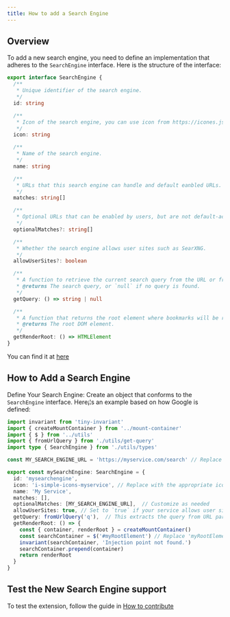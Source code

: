 ```yaml
---
title: How to add a Search Engine
---
```


## Overview
To add a new search engine, you need to define an implementation that adheres to the `SearchEngine` interface. Here is the structure of the interface:


```ts
export interface SearchEngine {
  /**
   * Unique identifier of the search engine.
   */
  id: string

  /**
   * Icon of the search engine, you can use icon from https://icones.js.org/collection/simple-icons
   */
  icon: string

  /**
   * Name of the search engine.
   */
  name: string

  /**
   * URLs that this search engine can handle and default eanbled URLs.
   */
  matches: string[]

  /**
   * Optional URLs that can be enabled by users, but are not default-activated.
   */
  optionalMatches?: string[]

  /**
   * Whether the search engine allows user sites such as SearXNG.
   */
  allowUserSites?: boolean

  /**
   * A function to retrieve the current search query from the URL or from user input.
   * @returns The search query, or `null` if no query is found.
   */
  getQuery: () => string | null

  /**
   * A function that returns the root element where bookmarks will be rendered.
   * @returns The root DOM element.
   */
  getRenderRoot: () => HTMLElement
}
```

You can find it at [here](https://github.com/DanSnow/hoarder-pipette/blob/main/lib/search-engines/utils/types.ts)

## How to Add a Search Engine
Define Your Search Engine: Create an object that conforms to the `SearchEngine` interface. Here¡¦s an example based on how Google is defined:


```ts
import invariant from 'tiny-invariant'
import { createMountContainer } from '../mount-container'
import { $ } from '../utils'
import { fromUrlQuery } from './utils/get-query'
import type { SearchEngine } from './utils/types'

const MY_SEARCH_ENGINE_URL = 'https://myservice.com/search' // Replace with the actual URL for your search engine

export const mySearchEngine: SearchEngine = {
  id: 'mysearchengine',
  icon: 'i-simple-icons-myservice', // Replace with the appropriate icon
  name: 'My Service',
  matches: [],
  optionalMatches: [MY_SEARCH_ENGINE_URL],  // Customize as needed
  allowUserSites: true, // Set to `true` if your service allows user sites. Like SearXNG
  getQuery: fromUrlQuery('q'),  // This extracts the query from URL parameters. Adjust based on your requirement.
  getRenderRoot: () => {
    const { container, renderRoot } = createMountContainer()
    const searchContainer = $('#myRootElement') // Replace 'myRootElement' with an appropriate selector
    invariant(searchContainer, 'Injection point not found.')
    searchContainer.prepend(container)
    return renderRoot
  }
}
```

## Test the New Search Engine support

To test the extension, follow the guide in [How to contribute](./how-to-contribute)
